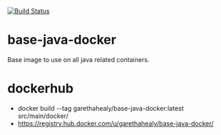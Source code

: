 [![Build Status](https://travis-ci.org/garethahealy/base-java-docker.svg?branch=master)](https://travis-ci.org/garethahealy/base-java-docker)

# base-java-docker
Base image to use on all java related containers.

# dockerhub
- docker build --tag garethahealy/base-java-docker:latest src/main/docker/
- https://registry.hub.docker.com/u/garethahealy/base-java-docker/

